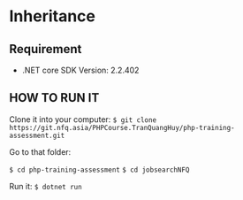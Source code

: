 # Inheritance
## Requirement

- .NET core SDK Version: 2.2.402

## HOW TO RUN IT

Clone it into your computer:
`$ git clone https://git.nfq.asia/PHPCourse.TranQuangHuy/php-training-assessment.git`

Go to that folder:

`$ cd php-training-assessment`
`$ cd jobsearchNFQ`

Run it:
`$ dotnet run`
